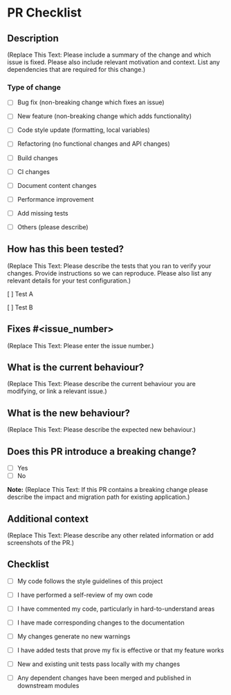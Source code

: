 # PR Checklist

## Description
(Replace This Text: Please include a summary of the change and which issue is fixed. Please also include relevant motivation and context. List any dependencies that are required for this change.)

### Type of change
<!-- Please check the one that applies to this PR using "x". -->

- [ ] Bug fix (non-breaking change which fixes an issue)
- [ ] New feature (non-breaking change which adds functionality)
- [ ] Code style update (formatting, local variables)
- [ ] Refactoring (no functional changes and API changes)
- [ ] Build changes
- [ ] CI changes
- [ ] Document content changes
- [ ] Performance improvement
- [ ] Add missing tests
- [ ] Others (please describe)


## How has this been tested?
(Replace This Text: Please describe the tests that you ran to verify your changes. Provide instructions so we can reproduce. Please also list any relevant details for your test configuration.)

[ ] Test A

[ ] Test B


## Fixes #<issue_number>
(Replace This Text: Please enter the issue number.)


## What is the current behaviour?
(Replace This Text: Please describe the current behaviour you are modifying, or link a relevant issue.)


## What is the new behaviour?
(Replace This Text: Please describe the expected new behaviour.)


## Does this PR introduce a breaking change?

- [ ] Yes
- [ ] No

**Note:** (Replace This Text: If this PR contains a breaking change please describe the impact and migration path for existing application.)


## Additional context
(Replace This Text: Please describe any other related information or add screenshots of the PR.)


## Checklist
<!-- Please check the one that applies to this PR using "x". -->

- [ ] My code follows the style guidelines of this project

- [ ] I have performed a self-review of my own code

- [ ] I have commented my code, particularly in hard-to-understand areas

- [ ] I have made corresponding changes to the documentation

- [ ] My changes generate no new warnings

- [ ] I have added tests that prove my fix is effective or that my feature works

- [ ] New and existing unit tests pass locally with my changes

- [ ] Any dependent changes have been merged and published in downstream modules
